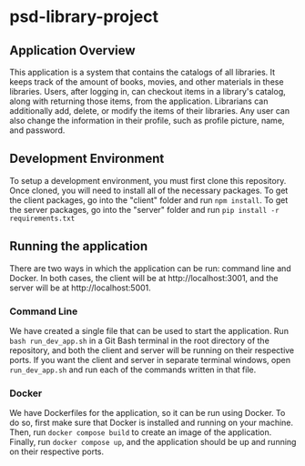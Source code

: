 # psd-library-project

## Application Overview

This application is a system that contains the catalogs of all libraries. It keeps track of the amount of books, movies, and other materials in these libraries. Users, after logging in, can checkout items in a library's catalog, along with returning those items, from the application. Librarians can additionally add, delete, or modify the items of their libraries. Any user can also change the information in their profile, such as profile picture, name, and password.

## Development Environment

To setup a development environment, you must first clone this repository. Once cloned, you will need to install all of the necessary packages. To get the client packages, go into the "client" folder and run `npm install`. To get the server packages, go into the "server" folder and run `pip install -r requirements.txt`

## Running the application

There are two ways in which the application can be run: command line and Docker. In both cases, the client will be at http://localhost:3001, and the server will be at http://localhost:5001.

### Command Line

We have created a single file that can be used to start the application. Run `bash run_dev_app.sh` in a Git Bash terminal in the root directory of the repository, and both the client and server will be running on their respective ports. If you want the client and server in separate terminal windows, open `run_dev_app.sh` and run each of the commands written in that file.

### Docker

We have Dockerfiles for the application, so it can be run using Docker. To do so, first make sure that Docker is installed and running on your machine. Then, run `docker compose build` to create an image of the application. Finally, run `docker compose up`, and the application should be up and running on their respective ports.
